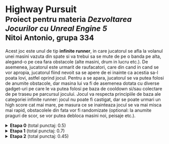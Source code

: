 # Highway Pursuit <br/> <sup>Proiect pentru materia *Dezvoltarea Jocurilor cu Unreal Engine 5*</sup> <br/> <sup>Nitoi Antonio, grupa 334</sup>

Acest joc este unul de tip **infinite runner**, in care jucatorul se afla la volanul unei masini vazuta din spate si va trebui sa se mute de pe o banda pe alta, alegand-o pe cea fara obstacole (alte masini, drum in lucru etc.). De asemenea, jucatorul este urmarit de raufacatori, care din cand in cand se vor apropia, jucatorul fiind nevoit sa se apere de ei inainte ca acestia sa-l poata lovi, astfel oprind jocul. Pentru a se apara, jucatorul se va putea folosi de anumite obstacole, dar masina lui va fi de asemenea dotata cu diverse gadget-uri pe care le va putea folosi pe baza de cooldown si/sau colectare de pe traseu pe parcursul jocului. Jocul va respecta principiile de baza ale categoriei infinite runner: jocul nu poate fi castigat, dar se poate urmari un high score cat mai mare, pe masura ce se inainteaza jocul se va mai misca mai rapid, obstacolele din fata vor fi randomizate (optional: la anumite praguri de scor, se vor putea debloca masini noi, peisaje etc.).

<details>
  <summary><strong>Etapa 0</strong> (total punctaj: 0.5)</summary>
  Descrierea completa a jocului pentru Etapa 0 a proiectului se poate gasi in fisierul Game Description.pdf sau la https://docs.google.com/document/d/1QC1xHeXg0w3rSEy4PTKirOwJG91gTw2B5ftVRt3DVQc/edit?usp=sharing
</details>

<details>
  <summary><strong>Etapa 1</strong> (total punctaj: 0.7)</summary>
  Cerinte rezolvate:
  <ul>
    <li>(0.05) În scenă trebuie să existe un teren. Nu este obligatorie deplasarea pe teren, poate servi drept peisaj în jurul platformei de joc</li>
    <li>TODO (0.15) Terenul trebuie să aibă un relief variat(să existe multiple zone joase și înalte). Terenul va avea alocat un material ce cuprinde multiple (minim 3) texturi (de exemplu, textură de iarbă, de nisip, de rocă etc). Texturile asociate trebuie pictate pe teren astfel încât să fie în concordanță cu forma terenului (de exemplu o groapă adâncă va avea textură de rocă și nu cu iarbă/floricele)</li>
    <li>TODO (0.05) Pe teren trebuie să existe minim o rampă (meniul Sculpt-> ramp)</li>
    <li>TODO (0.05) Pe teren trebuie să existe două zone simetrice (de exemplu doi munți) (vezi meniul Sculpt-> mirror)</li>
    <li>(0.05) Obiect cu material transparent - <code>M_TintedGlass</code> </li>
    <li>(0.05) Obiect cu luciu metalic care reflectă mediul înconjurător - <code>M_Chrome</code> </li>
    <li>(0.05) Existența unui obiect cu culoare emissivă - <code>M_Headlights</code> + <code>M_Taillights</code></li>
    <li>(0.2) Simularea unei culori cu sclipici (puncte sclipitoare dispuse în mod aleator) folosind un nod de zgomot și fără folosirea unei texturi externe (adică a unei imagini) - <code>M_EnemyCarPaint</code></li>
    <li>(0.05) Folosirea unui normal map pentru a crea un obiect care dă senzația că are asperități chiar dacă nu și-a modificat vertecșii - <code>Texturile pentru Landscape</code></li>
  </ul>
</details>

<details>
  <summary><strong>Etapa 2</strong> (total punctaj: 0.45)</summary>
  Cerinte rezolvate:
  <ul>
    <li>(0.1) Realizare pion prin extinderea clasei Pawn sau DefaultPawn - <code>PlayerCar</code></li>
    <li>(0.05) Pionul/caracterul va avea o cameră (de înregistrare) adăugată în components pentru a urmări pionul în stil first person sau third person. - <code>PlayerCar</code></li>
    <li>(0.1) Pionul/caracterul trebuie să aibă mișcările pe axe (Axis Mappings) definite în inputs din Project Settings.</li>
    <ul><li>(0.1) Se adună la punctaj dacă se poate translata pe minim 2 axe definite astfel</li></ul>
    <li>(0.1) Pionul/caracterul își poate schimba (mări/micșora) viteza de deplasare - <code>PlayerCar</code></li>
  </ul>
</details>
